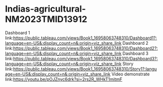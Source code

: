 # Indias-agricultural-NM2023TMID13912
Dashboard 1 link:https://public.tableau.com/views/Book1_16958063748310/Dashboard1?:language=en-US&:display_count=n&:origin=viz_share_link
Dashboard 2 link:https://public.tableau.com/views/Book1_16958063748310/Dashboard2?:language=en-US&:display_count=n&:origin=viz_share_link
Dashboard 3 link:https://public.tableau.com/views/Book1_16958063748310/Dashboard3?:language=en-US&:display_count=n&:origin=viz_share_link
Story link:https://public.tableau.com/views/Book1_16958063748310/Story1?:language=en-US&:display_count=n&:origin=viz_share_link
Video demonstrate link:https://youtu.be/pOJZnyc6drk?si=2rs2R_WHkT1mitmF
